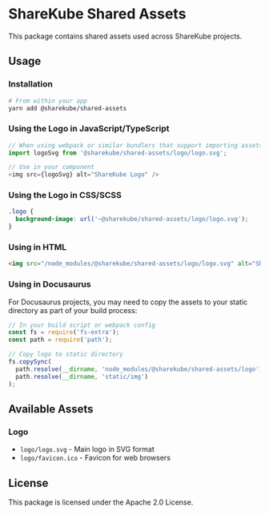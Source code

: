 # ShareKube Shared Assets

This package contains shared assets used across ShareKube projects.

## Usage

### Installation

```bash
# From within your app
yarn add @sharekube/shared-assets
```

### Using the Logo in JavaScript/TypeScript

```js
// When using webpack or similar bundlers that support importing assets
import logoSvg from '@sharekube/shared-assets/logo/logo.svg';

// Use in your component
<img src={logoSvg} alt="ShareKube Logo" />
```

### Using the Logo in CSS/SCSS

```css
.logo {
  background-image: url('~@sharekube/shared-assets/logo/logo.svg');
}
```

### Using in HTML

```html
<img src="/node_modules/@sharekube/shared-assets/logo/logo.svg" alt="ShareKube Logo" />
```

### Using in Docusaurus

For Docusaurus projects, you may need to copy the assets to your static directory as part of your build process:

```js
// In your build script or webpack config
const fs = require('fs-extra');
const path = require('path');

// Copy logo to static directory
fs.copySync(
  path.resolve(__dirname, 'node_modules/@sharekube/shared-assets/logo'),
  path.resolve(__dirname, 'static/img')
);
```

## Available Assets

### Logo

- `logo/logo.svg` - Main logo in SVG format
- `logo/favicon.ico` - Favicon for web browsers

## License

This package is licensed under the Apache 2.0 License. 